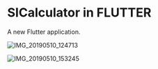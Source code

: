 # SICalculator in FLUTTER

A new Flutter application.

![IMG_20190510_124713](https://user-images.githubusercontent.com/49603163/57509559-264a5a00-7322-11e9-954c-60c0ad5efcd4.jpg)

![IMG_20190510_153245](https://user-images.githubusercontent.com/49603163/57519456-f064a000-7338-11e9-987d-225ac4fa0299.jpg)
